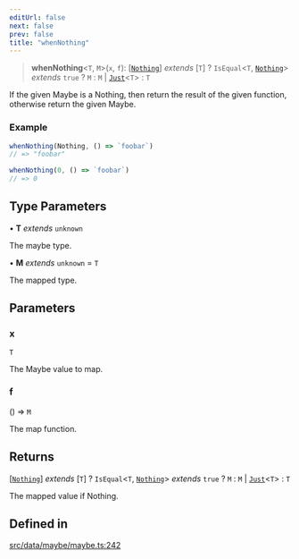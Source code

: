 ```yaml
---
editUrl: false
next: false
prev: false
title: "whenNothing"
---
```


> **whenNothing**\<`T`, `M`\>(`x`, `f`): [[`Nothing`](/api/type-aliases/nothing/)] *extends* [`T`] ? `IsEqual`\<`T`, [`Nothing`](/api/type-aliases/nothing/)\> *extends* `true` ? `M` : `M` \| [`Just`](/api/type-aliases/just/)\<`T`\> : `T`

If the given Maybe is a Nothing, then return the result of the given function, otherwise return the
given Maybe.

### Example
```ts
whenNothing(Nothing, () => `foobar`)
// => "foobar"

whenNothing(0, () => `foobar`)
// => 0
```

## Type Parameters

• **T** *extends* `unknown`

The maybe type.

• **M** *extends* `unknown` = `T`

The mapped type.

## Parameters

### x

`T`

The Maybe value to map.

### f

() => `M`

The map function.

## Returns

[[`Nothing`](/api/type-aliases/nothing/)] *extends* [`T`] ? `IsEqual`\<`T`, [`Nothing`](/api/type-aliases/nothing/)\> *extends* `true` ? `M` : `M` \| [`Just`](/api/type-aliases/just/)\<`T`\> : `T`

The mapped value if Nothing.

## Defined in

[src/data/maybe/maybe.ts:242](https://github.com/skyleague/axioms/blob/75fb1c5c977f1940e84e5cdcef2be336d1fd81da/src/data/maybe/maybe.ts#L242)
